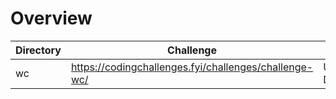 # Overview

|Directory|Challenge|Status|
|-|-|-|
|wc|https://codingchallenges.fyi/challenges/challenge-wc/|Under Development|
